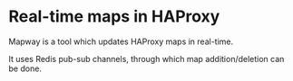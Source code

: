 # Real-time maps in HAProxy

Mapway is a tool which updates HAProxy maps in real-time.

It uses Redis pub-sub channels, through which map addition/deletion can be done.

